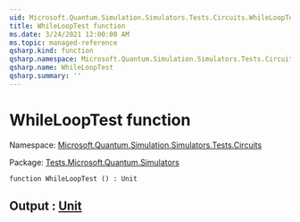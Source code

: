 ```yaml
---
uid: Microsoft.Quantum.Simulation.Simulators.Tests.Circuits.WhileLoopTest
title: WhileLoopTest function
ms.date: 3/24/2021 12:00:00 AM
ms.topic: managed-reference
qsharp.kind: function
qsharp.namespace: Microsoft.Quantum.Simulation.Simulators.Tests.Circuits
qsharp.name: WhileLoopTest
qsharp.summary: ''
---
```


# WhileLoopTest function

Namespace: [Microsoft.Quantum.Simulation.Simulators.Tests.Circuits](xref:Microsoft.Quantum.Simulation.Simulators.Tests.Circuits)

Package: [Tests.Microsoft.Quantum.Simulators](https://nuget.org/packages/Tests.Microsoft.Quantum.Simulators)




```qsharp
function WhileLoopTest () : Unit
```


## Output : [Unit](xref:microsoft.quantum.lang-ref.unit)

